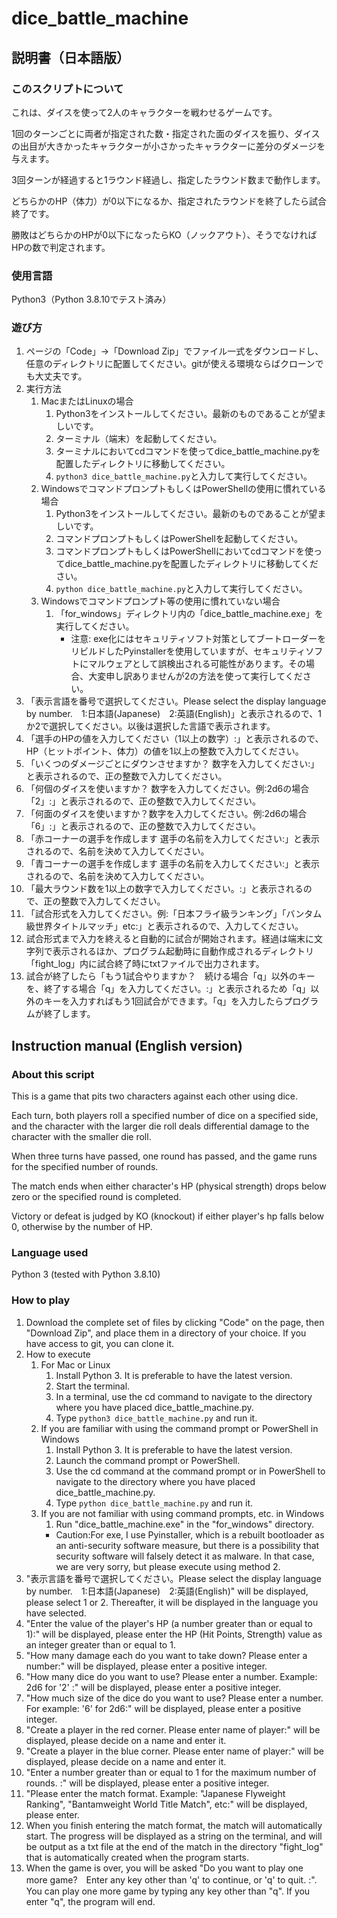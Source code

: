 # dice_battle_machine

## 説明書（日本語版）

### このスクリプトについて

これは、ダイスを使って2人のキャラクターを戦わせるゲームです。

1回のターンごとに両者が指定された数・指定された面のダイスを振り、ダイスの出目が大きかったキャラクターが小さかったキャラクターに差分のダメージを与えます。

3回ターンが経過すると1ラウンド経過し、指定したラウンド数まで動作します。

どちらかのHP（体力）が0以下になるか、指定されたラウンドを終了したら試合終了です。

勝敗はどちらかのHPが0以下になったらKO（ノックアウト）、そうでなければHPの数で判定されます。

### 使用言語

Python3（Python 3.8.10でテスト済み）

### 遊び方

1. ページの「Code」→「Download Zip」でファイル一式をダウンロードし、任意のディレクトリに配置してください。gitが使える環境ならばクローンでも大丈夫です。
2. 実行方法
   1. MacまたはLinuxの場合
      1. Python3をインストールしてください。最新のものであることが望ましいです。
      2. ターミナル（端末）を起動してください。
      3. ターミナルにおいてcdコマンドを使ってdice_battle_machine.pyを配置したディレクトリに移動してください。
      4. `python3 dice_battle_machine.py`と入力して実行してください。
   2. WindowsでコマンドプロンプトもしくはPowerShellの使用に慣れている場合
      1. Python3をインストールしてください。最新のものであることが望ましいです。
      2. コマンドプロンプトもしくはPowerShellを起動してください。
      3. コマンドプロンプトもしくはPowerShellにおいてcdコマンドを使ってdice_battle_machine.pyを配置したディレクトリに移動してください。
      4. `python dice_battle_machine.py`と入力して実行してください。
   3. Windowsでコマンドプロンプト等の使用に慣れていない場合
      1. 「for_windows」ディレクトリ内の「dice_battle_machine.exe」を実行してください。
         * 注意: exe化にはセキュリティソフト対策としてブートローダーをリビルドしたPyinstallerを使用していますが、セキュリティソフトにマルウェアとして誤検出される可能性があります。その場合、大変申し訳ありませんが2の方法を使って実行してください。
3. 「表示言語を番号で選択してください。Please select the display language by number.　1:日本語(Japanese)　2:英語(English)」と表示されるので、1か2で選択してください。以後は選択した言語で表示されます。
4. 「選手のHPの値を入力してください（1以上の数字）:」と表示されるので、HP（ヒットポイント、体力）の値を1以上の整数で入力してください。
5. 「いくつのダメージごとにダウンさせますか？ 数字を入力してください:」と表示されるので、正の整数で入力してください。
6. 「何個のダイスを使いますか？ 数字を入力してください。例:2d6の場合「2」:」と表示されるので、正の整数で入力してください。
7. 「何面のダイスを使いますか？数字を入力してください。例:2d6の場合「6」:」と表示されるので、正の整数で入力してください。
8. 「赤コーナーの選手を作成します 選手の名前を入力してください:」と表示されるので、名前を決めて入力してください。
9. 「青コーナーの選手を作成します 選手の名前を入力してください:」と表示されるので、名前を決めて入力してください。
10. 「最大ラウンド数を1以上の数字で入力してください。:」と表示されるので、正の整数で入力してください。
11. 「試合形式を入力してください。例:「日本フライ級ランキング」「バンタム級世界タイトルマッチ」etc:」と表示されるので、入力してください。
12. 試合形式まで入力を終えると自動的に試合が開始されます。経過は端末に文字列で表示されるほか、プログラム起動時に自動作成されるディレクトリ「fight_log」内に試合終了時にtxtファイルで出力されます。
13. 試合が終了したら「もう1試合やりますか？　続ける場合「q」以外のキーを、終了する場合「q」を入力してください。:」と表示されるため「q」以外のキーを入力すればもう1回試合ができます。「q」を入力したらプログラムが終了します。

## Instruction manual (English version)

### About this script

This is a game that pits two characters against each other using dice.

Each turn, both players roll a specified number of dice on a specified side, and the character with the larger die roll deals differential damage to the character with the smaller die roll.

When three turns have passed, one round has passed, and the game runs for the specified number of rounds.

The match ends when either character's HP (physical strength) drops below zero or the specified round is completed.

Victory or defeat is judged by KO (knockout) if either player's hp falls below 0, otherwise by the number of HP.

### Language used

Python 3 (tested with Python 3.8.10)

### How to play

1. Download the complete set of files by clicking "Code" on the page, then "Download Zip", and place them in a directory of your choice. If you have access to git, you can clone it.
2. How to execute
   1. For Mac or Linux
      1. Install Python 3. It is preferable to have the latest version.
      2. Start the terminal.
      3. In a terminal, use the cd command to navigate to the directory where you have placed dice_battle_machine.py.
      4. Type `python3 dice_battle_machine.py` and run it.
   2. If you are familiar with using the command prompt or PowerShell in Windows
      1. Install Python 3. It is preferable to have the latest version.
      2. Launch the command prompt or PowerShell.
      3. Use the cd command at the command prompt or in PowerShell to navigate to the directory where you have placed dice_battle_machine.py.
      4. Type `python dice_battle_machine.py` and run it.
   3. If you are not familiar with using command prompts, etc. in Windows
      1. Run "dice_battle_machine.exe" in the "for_windows" directory.
        * Caution:For exe, I use Pyinstaller, which is a rebuilt bootloader as an anti-security software measure, but there is a possibility that security software will falsely detect it as malware. In that case, we are very sorry, but please execute using method 2.
3. "表示言語を番号で選択してください。Please select the display language by number.　1:日本語(Japanese)　2:英語(English)" will be displayed, please select 1 or 2. Thereafter, it will be displayed in the language you have selected.
4. "Enter the value of the player's HP (a number greater than or equal to 1):" will be displayed, please enter the HP (Hit Points, Strength) value as an integer greater than or equal to 1.
5. "How many damage each do you want to take down? Please enter a number:" will be displayed, please enter a positive integer.
6. "How many dice do you want to use? Please enter a number. Example: 2d6 for '2' :" will be displayed, please enter a positive integer.
7. "How much size of the dice do you want to use? Please enter a number. For example: '6' for 2d6:" will be displayed, please enter a positive integer.
8. "Create a player in the red corner. Please enter name of player:" will be displayed, please decide on a name and enter it.
9. "Create a player in the blue corner. Please enter name of player:" will be displayed, please decide on a name and enter it.
10. "Enter a number greater than or equal to 1 for the maximum number of rounds. :" will be displayed, please enter a positive integer.
11. "Please enter the match format. Example: "Japanese Flyweight Ranking", "Bantamweight World Title Match", etc:" will be displayed, please enter.
12. When you finish entering the match format, the match will automatically start. The progress will be displayed as a string on the terminal, and will be output as a txt file at the end of the match in the directory "fight_log" that is automatically created when the program starts.
13. When the game is over, you will be asked "Do you want to play one more game?　Enter any key other than 'q' to continue, or 'q' to quit. :". You can play one more game by typing any key other than "q". If you enter "q", the program will end.
